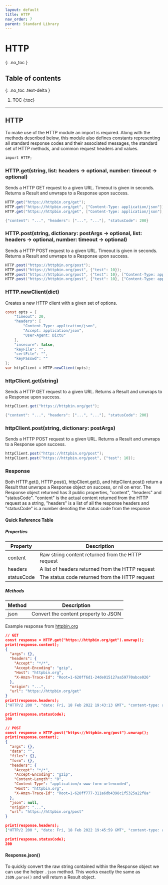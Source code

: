 ```yaml
---
layout: default
title: HTTP
nav_order: 7
parent: Standard Library
---
```


# HTTP
{: .no_toc }

## Table of contents
{: .no_toc .text-delta }

1. TOC
{:toc}

---

## HTTP

To make use of the HTTP module an import is required. Along with the methods described below, this module also defines constants representing all standard response codes and their associated messages, the standard set of HTTP methods, and common request headers and values.

```cs
import HTTP;
```

### HTTP.get(string, list: headers -> optional, number: timeout -> optional)

Sends a HTTP GET request to a given URL. Timeout is given in seconds.
Returns a Result and unwraps to a Response upon success.

```cs
HTTP.get("https://httpbin.org/get");
HTTP.get("https://httpbin.org/get", ["Content-Type: application/json"]);
HTTP.get("https://httpbin.org/get", ["Content-Type: application/json"], 1);

{"content": "...", "headers": ["...", "..."], "statusCode": 200}
```

### HTTP.post(string, dictionary: postArgs -> optional, list: headers -> optional, number: timeout -> optional)

Sends a HTTP POST request to a given URL. Timeout is given in seconds.
Returns a Result and unwraps to a Response upon success.

```cs
HTTP.post("https://httpbin.org/post");
HTTP.post("https://httpbin.org/post", {"test": 10});
HTTP.post("https://httpbin.org/post", {"test": 10}, ["Content-Type: application/json"]);
HTTP.post("https://httpbin.org/post", {"test": 10}, ["Content-Type: application/json"], 1);
```

### HTTP.newClient(dict)

Creates a new HTTP client with a given set of options.

```cs
const opts = {
    "timeout": 20,
    "headers": [
        "Content-Type: application/json", 
        "Accept: application/json",
        "User-Agent: Dictu"
    ],
    "insecure": false,
    "keyFile": "",
    "certFile": "",
    "keyPasswd": ""
};
var httpClient = HTTP.newClient(opts);
```

### httpClient.get(string)

Sends a HTTP GET request to a given URL.
Returns a Result and unwraps to a Response upon success.

```cs
httpClient.get("https://httpbin.org/get");

{"content": "...", "headers": ["...", "..."], "statusCode": 200}
```

### httpClient.post(string, dictionary: postArgs)

Sends a HTTP POST request to a given URL.
Returns a Result and unwraps to a Response upon success.

```cs
httpClient.post("https://httpbin.org/post");
httpClient.post("https://httpbin.org/post", {"test": 10});
```

### Response

Both HTTP.get(), HTTP.post(), httpClient.get(), and httpClient.post() return a Result that unwraps a Response object on success, or nil on error.
The Response object returned has 3 public properties, "content", "headers" and "statusCode". "content" is the actual content returned from the
HTTP request as a string, "headers" is a list of all the response headers and "statusCode" is a number denoting the status code from
the response

#### Quick Reference Table
##### Properties

| Property   | Description                                       |
| ---------- | ------------------------------------------------- |
| content    | Raw string content returned from the HTTP request |
| headers    | A list of headers returned from the HTTP request  |
| statusCode | The status code returned from the HTTP request    |

##### Methods

| Method | Description                          |
| ------ | ------------------------------------ |
| json   | Convert the content property to JSON |

Example response from [httpbin.org](https://httpbin.org)

```json
// GET
const response = HTTP.get("https://httpbin.org/get").unwrap();
print(response.content);
{
  "args": {}, 
  "headers": {
    "Accept": "*/*", 
    "Accept-Encoding": "gzip", 
    "Host": "httpbin.org", 
    "X-Amzn-Trace-Id": "Root=1-620ff6d1-24de015127aa59770abce026"
  }, 
  "origin": "...", 
  "url": "https://httpbin.org/get"
}
print(response.headers);
["HTTP/2 200 ", "date: Fri, 18 Feb 2022 19:43:13 GMT", "content-type: application/json", "content-length: 254", "server: gunicorn/19.9.0", "access-control-allow-origin: *", "access-control-allow-credentials: true"]

print(response.statusCode);
200

// POST
const response = HTTP.post("https://httpbin.org/post").unwrap();
print(response.content);
{
  "args": {}, 
  "data": "", 
  "files": {}, 
  "form": {}, 
  "headers": {
    "Accept": "*/*", 
    "Accept-Encoding": "gzip", 
    "Content-Length": "0", 
    "Content-Type": "application/x-www-form-urlencoded", 
    "Host": "httpbin.org", 
    "X-Amzn-Trace-Id": "Root=1-620ff777-311a6db4398c1f5325a22f8a"
  }, 
  "json": null, 
  "origin": "...", 
  "url": "https://httpbin.org/post"
}

print(response.headers);
["HTTP/2 200 ", "date: Fri, 18 Feb 2022 19:45:59 GMT", "content-type: application/json", "content-length: 404", "server: gunicorn/19.9.0", "access-control-allow-origin: *", "access-control-allow-credentials: true"]

print(response.statusCode);
200
```

#### Response.json()
To quickly convert the raw string contained within the Response object we can use the helper `.json` method.
This works exactly the same as `JSON.parse()` and will return a Result object.